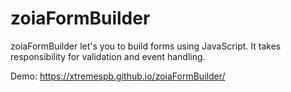 # zoiaFormBuilder

zoiaFormBuilder let's you to build forms using JavaScript. It takes responsibility for validation and event handling.

Demo: https://xtremespb.github.io/zoiaFormBuilder/
